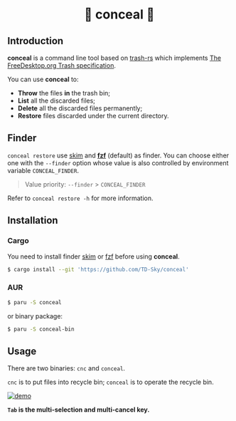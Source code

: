 <h1 align="center">🌠 conceal 🌃</h1>



## Introduction

**conceal** is a command line tool based on [trash-rs](https://github.com/Byron/trash-rs) which implements [The FreeDesktop.org Trash specification](https://specifications.freedesktop.org/trash-spec/trashspec-latest.html).

You can use **conceal** to:
- **Throw** the files **in** the trash bin;
- **List** all the discarded files;
- **Delete** all the discarded files permanently;
- **Restore** files discarded under the current directory.



## Finder

`conceal restore` use [skim](https://github.com/lotabout/skim) and [**fzf**](https://github.com/junegunn/fzf) (default) as finder.
You can choose either one with the `--finder` option whose value is also controlled by environment variable `CONCEAL_FINDER`.

> Value priority: `--finder` > `CONCEAL_FINDER`

Refer to `conceal restore -h` for more information.



## Installation

### Cargo

You need to install finder [skim](https://github.com/lotabout/skim#installation) or [fzf](https://github.com/junegunn/fzf#installation) before using **conceal**.

```bash
$ cargo install --git 'https://github.com/TD-Sky/conceal'
```

### AUR

```bash
$ paru -S conceal
```

or binary package:

```bash
$ paru -S conceal-bin
```



## Usage

There are two binaries: `cnc` and `conceal`.

`cnc` is to put files into recycle bin; `conceal` is to operate the recycle bin.

[![demo](https://asciinema.org/a/629369.svg)](https://asciinema.org/a/629369?speed=2)

**`Tab` is the multi-selection and multi-cancel key.**
